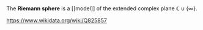 The **Riemann sphere** is a [[model]] of the extended complex plane $\mathbb C \cup \{\infty\}$.

https://www.wikidata.org/wiki/Q825857